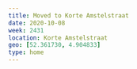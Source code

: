 ```yaml
---
title: Moved to Korte Amstelstraat
date: 2020-10-08
week: 2431
location: Korte Amstelstraat
geo: [52.361730, 4.904833]
type: home
---
```


